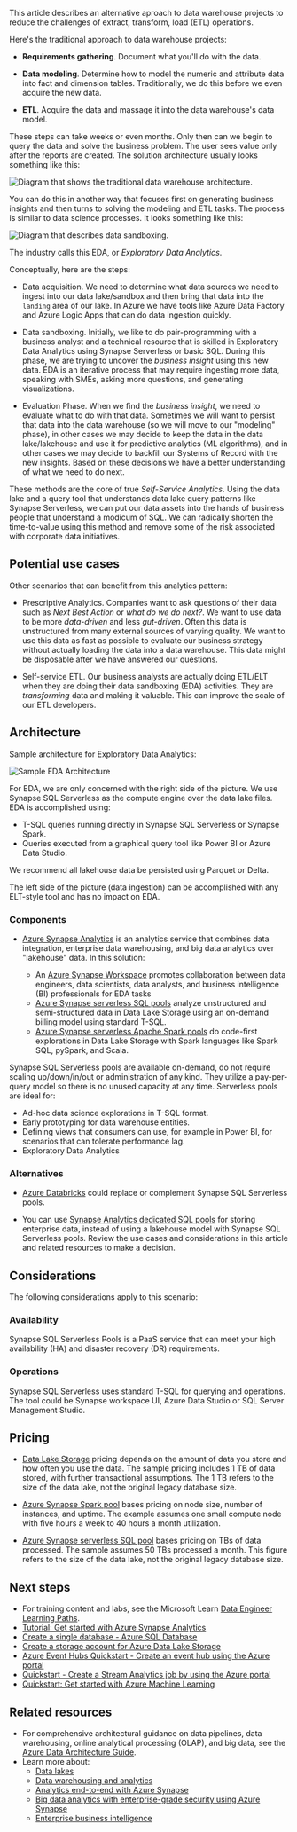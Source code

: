 This article describes an alternative aproach to data warehouse projects to reduce the challenges of extract, transform, load (ETL) operations. 

Here's the traditional approach to data warehouse projects:

- **Requirements gathering**. Document what you'll do with the data.  

- **Data modeling**. Determine how to model the numeric and attribute data into fact and dimension tables. Traditionally, we do this before we even acquire the new data.

- **ETL**. Acquire the data and massage it into the data warehouse's data model.  

These steps can take weeks or even months. Only then can we begin to query the data and solve the business problem. The user sees value only after the reports are created. The solution architecture usually looks something like this:  

![Diagram that shows the traditional data warehouse architecture.](media/EDA/legacy.png)

You can do this in another way that focuses first on generating business insights and then turns to solving the modeling and ETL tasks. The process is similar to data science processes. It looks something like this:

![Diagram that describes data sandboxing.](media/EDA/sandboxing.png)

The industry calls this EDA, or _Exploratory Data Analytics_.  

Conceptually, here are the steps:

- Data acquisition.  We need to determine what data sources we need to ingest into our data lake/sandbox and then bring that data into the `landing` area of our lake.  In Azure we have tools like Azure Data Factory and Azure Logic Apps that can do data ingestion quickly.  

- Data sandboxing.  Initially, we like to do pair-programming with a business analyst and a technical resource that is skilled in Exploratory Data Analytics using Synapse Serverless or basic SQL.  During this phase, we are trying to uncover the _business insight_ using this new data.  EDA is an iterative process that may require ingesting more data, speaking with SMEs, asking more questions, and generating visualizations.  

- Evaluation Phase.  When we find the _business insight_, we need to evaluate what to do with that data.  Sometimes we will want to persist that data into the data warehouse (so we will move to our "modeling" phase), in other cases we may decide to keep the data in the data lake/lakehouse and use it for predictive analytics (ML algorithms), and in other cases we may decide to backfill our Systems of Record with the new insights.  Based on these decisions we have a better understanding of what we need to do next.  

These methods are the core of true _Self-Service Analytics_.  Using the data lake and a query tool that understands data lake query patterns like Synapse Serverless, we can put our data assets into the hands of business people that understand a modicum of SQL.  We can radically shorten the time-to-value using this method and remove some of the risk associated with corporate data initiatives.  



## Potential use cases

Other scenarios that can benefit from this analytics pattern:

- Prescriptive Analytics.  Companies want to ask questions of their data such as _Next Best Action_ or _what do we do next?_.  We want to use data to be more _data-driven_ and less _gut-driven_.  Often this data is unstructured from many external sources of varying quality.  We want to use this data as fast as possible to evaluate our business strategy without actually loading the data into a data warehouse.  This data might be disposable after we have answered our questions.  

- Self-service ETL.  Our business analysts are actually doing ETL/ELT when they are doing their data sandboxing (EDA) activities.  They are _transforming_ data and making it valuable.  This can improve the scale of our ETL developers.  



## Architecture

Sample architecture for Exploratory Data Analytics:  

![Sample EDA Architecture](media/EDA/EDA.png)

For EDA, we are only concerned with the right side of the picture.  We use Synapse SQL Serverless as the compute engine over the data lake files.  EDA is accomplished using:

- T-SQL queries running directly in Synapse SQL Serverless or Synapse Spark.
- Queries executed from a graphical query tool like Power BI or Azure Data Studio.  

We recommend all lakehouse data be persisted using Parquet or Delta.  

The left side of the picture (data ingestion) can be accomplished with any ELT-style tool and has no impact on EDA.  

### Components

- [Azure Synapse Analytics](https://azure.microsoft.com/services/synapse-analytics) is an analytics service that combines data integration, enterprise data warehousing, and big data analytics over "lakehouse" data. In this solution:

  - An [Azure Synapse Workspace](/azure/synapse-analytics/quickstart-create-workspace) promotes collaboration between data engineers, data scientists, data analysts, and business intelligence (BI) professionals for EDA tasks
  - [Azure Synapse serverless SQL pools](/azure/synapse-analytics/get-started-analyze-sql-on-demand) analyze unstructured and semi-structured data in Data Lake Storage using an on-demand billing model using standard T-SQL.  
  - [Azure Synapse serverless Apache Spark pools](/azure/synapse-analytics/get-started-analyze-spark) do code-first explorations in Data Lake Storage with Spark languages like Spark SQL, pySpark, and Scala.

Synapse SQL Serverless pools are available on-demand, do not require scaling up/down/in/out or administration of any kind.  They utilize a pay-per-query model so there is no unused capacity at any time.  Serverless pools are ideal for:
   - Ad-hoc data science explorations in T-SQL format.
   - Early prototyping for data warehouse entities.
   - Defining views that consumers can use, for example in Power BI, for scenarios that can tolerate performance lag.
   - Exploratory Data Analytics


### Alternatives

- [Azure Databricks](https://azure.microsoft.com/en-us/services/databricks/) could replace or complement Synapse SQL Serverless pools. 

- You can use [Synapse Analytics dedicated SQL pools](/azure/synapse-analytics/sql-data-warehouse/sql-data-warehouse-overview-what-is) for storing enterprise data, instead of using a lakehouse model with Synapse SQL Serverless pools. Review the use cases and considerations in this article and related resources to make a decision.

## Considerations

The following considerations apply to this scenario:

### Availability

Synapse SQL Serverless Pools is a PaaS service that can meet your high availability (HA) and disaster recovery (DR) requirements. 

### Operations

Synapse SQL Serverless uses standard T-SQL for querying and operations.  The tool could be Synapse workspace UI, Azure Data Studio or SQL Server Management Studio.  

## Pricing

- [Data Lake Storage](https://azure.microsoft.com/pricing/details/storage/data-lake/) pricing depends on the amount of data you store and how often you use the data. The sample pricing includes 1 TB of data stored, with further transactional assumptions. The 1 TB refers to the size of the data lake, not the original legacy database size.

- [Azure Synapse Spark pool](https://azure.microsoft.com/pricing/details/synapse-analytics/#overview) bases pricing on node size, number of instances, and uptime. The example assumes one small compute node with five hours a week to 40 hours a month utilization.

- [Azure Synapse serverless SQL pool](https://azure.microsoft.com/pricing/details/synapse-analytics/#overview) bases pricing on TBs of data processed. The sample assumes 50 TBs processed a month. This figure refers to the size of the data lake, not the original legacy database size.

## Next steps

- For training content and labs, see the Microsoft Learn [Data Engineer Learning Paths](/learn/roles/data-engineer).
- [Tutorial: Get started with Azure Synapse Analytics](/azure/synapse-analytics/get-started)
- [Create a single database - Azure SQL Database](/azure/azure-sql/database/single-database-create-quickstart)
- [Create a storage account for Azure Data Lake Storage](/azure/storage/blobs/create-data-lake-storage-account)
- [Azure Event Hubs Quickstart - Create an event hub using the Azure portal](/azure/event-hubs/event-hubs-create)
- [Quickstart - Create a Stream Analytics job by using the Azure portal](/azure/stream-analytics/stream-analytics-quick-create-portal)
- [Quickstart: Get started with Azure Machine Learning](/azure/machine-learning/quickstart-create-resources)

## Related resources

- For comprehensive architectural guidance on data pipelines, data warehousing, online analytical processing (OLAP), and big data, see the [Azure Data Architecture Guide](../../data-guide/index.md).
- Learn more about:
  - [Data lakes](../../data-guide/scenarios/data-lake.md)
  - [Data warehousing and analytics](data-warehouse.yml)
  - [Analytics end-to-end with Azure Synapse](../dataplate2e/data-platform-end-to-end.yml)
  - [Big data analytics with enterprise-grade security using Azure Synapse](../../solution-ideas/articles/big-data-analytics-enterprise-grade-security.yml)
  - [Enterprise business intelligence](../../reference-architectures/data/enterprise-bi-synapse.yml)

